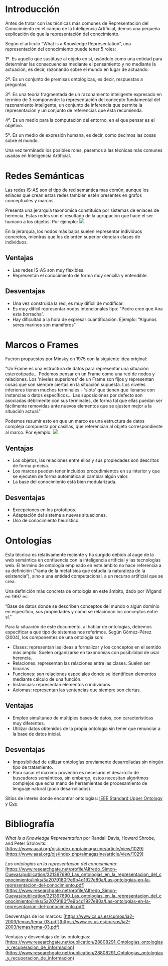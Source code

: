 # Introducción
Antes de tratar con las técnicas más comunes de Representación del Conocimiento en el campo de la Inteligencia Artificial, demos una pequeña explicación de que la representación del conocimiento.

Según el artículo “What is a Knowledge Representation”, una representación del conocimiento puede tener 5 roles:

1º. Es aquello que sustituye al objeto en sí, usándolo como una entidad para determinar las consecuencias mediante el pensamiento y no mediante la actuación, es decir, razonando sobre el mundo en lugar de actuando.

2º. Es un conjunto de premisas ontológicas, es decir, respuestas a preguntas.

3º. Es una teoría fragmentada de un razonamiento inteligente expresado en termino de 3 componente: la representación del concepto fundamental del razonamiento inteligente, un conjunto de inferencia que permite la representación y un conjunto de referencias que ésta recomienda.

4º. Es un medio para la computación del entorno, en el que pensar es el objetivo.

5º. Es un medio de expresión humana, es decir, como decimos las cosas sobre el mundo.

Una vez terminado los posibles roles, pasemos a las técnicas más comunes usadas en Inteligencia Artificial.

# Redes Semánticas

Las redes IS-AS son el tipo de red semántica mas común, aunque los enlaces que crean estas redes también estén presentes en grafos conceptuales y marcos.

Presenta una jerarquía taxonómica constituida por sistemas de enlaces de herencia. Estas redes son el resultado de la agrupación que hace el ser humano a los objetos. Por ejemplo:
![ ](https://photos.app.goo.gl/dymykLnmJawi4uHX8)


En la jerarquía, los nodos más bajos suelen representar individuos concretos, mientras que los de orden superior denotan clases de individuos.

## Ventajas

 - Las redes IS-AS son muy flexibles.
 - Representan el conocimiento de forma muy sencilla y entendible.

## Desventajas

 - Una vez construida la red, es muy difícil de modificar.
 - Es muy difícil representar nodos intencionales tipo: “Pedro cree que Ana esta borracha”.
 - Hay dificultad a la hora de expresar cuantificación. Ejemplo: “Algunos seres marinos son mamíferos”

# Marcos o Frames

Fueron propuestos por Minsky en 1975 con la siguiente idea original:

"Un Frame es una estructura de datos para representar una situación estereotipada... Podemos pensar en un Frame como una red de nodos y relaciones. Los 'niveles superiores' de un Frame son fijos y representan cosas que son siempre ciertas en la situación supuesta. Los niveles inferiores tienen muchos terminales - 'slots' que tienen que llenarse con instancias o datos específicos... Las suposiciones por defecto son asociadas débilmente con sus terminales, de forma tal que ellas puedan ser fácilmente removidas ante nuevos elementos que se ajusten mejor a la situación actual."

Podemos resumir esto en que un marco es una estructura de datos compleja compuesta por casillas, que referencian al objeto correspondiente al marco. Por ejemplo:
![ ](https://photos.app.goo.gl/CY76EWk7jSNiVsff9)

## Ventajas

 - Los objetos, las relaciones entre ellos y sus propiedades son descritos de forma precisa.
 - Los marcos pueden tener incluidos procedimientos en su interior y que se ejecuten de forma automática al cambiar algún valor.
 - La base del conocimiento está bien modularizada.

## Desventajas

 - Excepciones en los prototipos.
 - Adaptación del sistema a nuevas situaciones.
 - Uso de conocimiento heurístico.

# Ontologías

Esta técnica es relativamente reciente y ha surgido debido al auge de la web semántica en confluencia con la inteligencia artificial y las tecnologías web.  El termino de ontología empleado en este ámbito no hace referencia a su definición (“rama de la metafísica que estudia la naturaleza de la existencia”), sino a una entidad computacional, a un recurso artificial que se crea.

Una definición más concreta de ontología en este ámbito, dado por Wigand en 1997 es:

“Base de datos donde se describen conceptos del mundo o algún dominio en específico, sus propiedades y como se relacionan los conceptos entre sí.”

Para la situación de este documento, al hablar de ontologías, debemos especificar a qué tipo de sistemas nos referimos. Según Gómez-Pérez (2004), los componentes de una ontología son:

 - Clases: representan las ideas a formalizar y los conceptos en el sentido más amplio. Suelen organizarse en taxonomías con posibilidad de usar herencia.
 - Relaciones: representan las relaciones entre las clases. Suelen ser binarias.
 - Funciones: son relaciones especiales donde se identifican elementos mediante cálculo de una función.
 - Instancias: representan elementos o individuos.
 - Axiomas: representan las sentencias que siempre son ciertas.

## Ventajas

 - Empleo simultaneo de múltiples bases de datos, con características muy diferentes.
 - Utilizar datos obtenidos de la propia ontología sin tener que renunciar a la base de datos inicial.

## Desventajas

 - Imposibilidad de utilizar ontologías previamente desarrolladas sin ningún tipo de tratamiento.
 - Para sacar el máximo provecho es necesario el desarrollo de buscadores semánticos, sin embargo, estos necesitan algoritmos complejos que echa mano de herramientas de procesamiento de lenguaje natural (poco desarrollados).

Sitios de interés donde encontrar ontologías: [IEEE Standard Upper Ontology](http://grouper.ieee.org/groups/) y [Cyc](https://www.cyc.com/).

# Bibliografía

_What Is a Knowledge Representation_ por Randall Davis, Howard Shrobe, and Peter Szolovits: [https://www.aaai.org/ojs/index.php/aimagazine/article/view/1029](https://www.aaai.org/ojs/index.php/aimagazine/article/view/1029)

_Las ontologías en la representación del conocimiento_: [https://www.researchgate.net/profile/Alfredo_Simon-Cuevas/publication/321397690_Las_ontologias_en_la_representacion_del_conocimiento/links/5a2079180f7e9b4d1927e80a/Las-ontologias-en-la-representacion-del-conocimiento.pdf](https://www.researchgate.net/profile/Alfredo_Simon-Cuevas/publication/321397690_Las_ontologias_en_la_representacion_del_conocimiento/links/5a2079180f7e9b4d1927e80a/Las-ontologias-en-la-representacion-del-conocimiento.pdf)

Desventajas de los marcos: [https://www.cs.us.es/cursos/ia2-2003/temas/tema-03.pdf](https://www.cs.us.es/cursos/ia2-2003/temas/tema-03.pdf)

Ventajas y desventajas de las ontologías: [https://www.researchgate.net/publication/28808291_Ontologias_ontologias_y_recuperacion_de_informacion](https://www.researchgate.net/publication/28808291_Ontologias_ontologias_y_recuperacion_de_informacion)